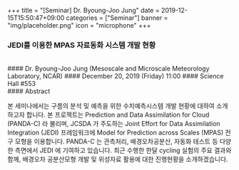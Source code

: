 +++
title = "[Seminar] Dr. Byoung-Joo Jung"
date = 2019-12-15T15:50:47+09:00
categories = ["Seminar"]
banner = "img/placeholder.png"
icon = "microphone"
+++
###  JEDI를 이용한 MPAS 자료동화 시스템 개발 현황
<br>
#### Dr. Byoung-Joo Jung (Mesoscale and Microscale Meteorology Laboratory, NCAR)
#### December 20, 2019 (Friday) 11:00
#### Science Hall #553
<br>
#### Abstract

본 세미나에서는 구름의 분석 및 예측을 위한 수치예측시스템 개발 현황에 대하여 소개하고자 합니다. 본 프로젝트는 Prediction and Data Assimilation for Cloud (PANDA-C) 라 불리며, JCSDA 가 주도하는 Joint Effort for Data Assimilation Integration (JEDI) 프레임워크에 Model for Prediction across Scales (MPAS) 전구 모형을 이용합니다. PANDA-C 는 관측처리, 배경오차공분산, 자동화 테스트 등 다양한 측면에서 JEDI 에 기여하고 있습니다. 최근 수행한 한달 cycling 실험의 주요 결과와 함께, 배경오차 공분산모형 개발 및 위성자료 활용에 대한 진행현황을 소개하겠습니다.
